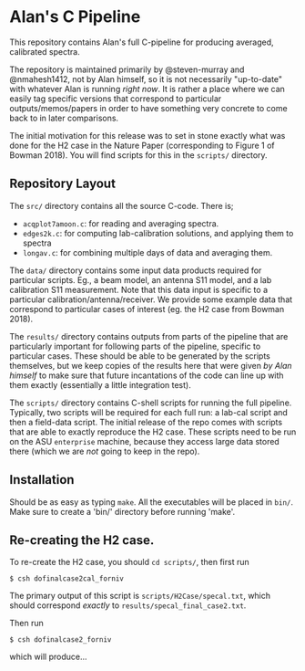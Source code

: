 # Alan's C Pipeline

This repository contains Alan's full C-pipeline for producing
averaged, calibrated spectra.

The repository is maintained primarily by @steven-murray
and @nmahesh1412, not by Alan himself, so it is not necessarily
"up-to-date" with whatever Alan is running *right now*.
It is rather a place where we can easily tag specific versions
that correspond to particular outputs/memos/papers in order
to have something very concrete to come back to in later
comparisons.

The initial motivation for this release was to set in stone
exactly what was done for the H2 case in the Nature Paper
(corresponding to Figure 1 of Bowman 2018). You will find
scripts for this in the `scripts/` directory.

## Repository Layout

The `src/` directory contains all the source C-code.
There is;

* `acqplot7amoon.c`: for reading and averaging spectra.
* `edges2k.c`: for computing lab-calibration solutions, and applying them to spectra
* `longav.c`: for combining multiple days of data and averaging them.

The `data/` directory contains some input data products required for
particular scripts. Eg., a beam model, an antenna S11 model, and a
lab calibration S11 measurement. Note that this data input is specific
to a particular calibration/antenna/receiver. We provide some example
data that correspond to particular cases of interest (eg. the H2 case from
Bowman 2018).

The `results/` directory contains outputs from parts of the pipeline that
are particularly important for following parts of the pipeline, specific
to particular cases. These should be able to be generated by the scripts
themselves, but we keep copies of the results here that were given *by
Alan himself* to make sure that future incantations of the code can
line up with them exactly (essentially a little integration test).

The `scripts/` directory contains C-shell scripts for running the full
pipeline. Typically, two scripts will be required for each full run:
a lab-cal script and then a field-data script. The initial release
of the repo comes with scripts that are able to exactly reproduce
the H2 case. These scripts need to be run on the ASU `enterprise` machine,
because they access large data stored there (which we are *not* going to keep
in the repo).

## Installation


Should be as easy as typing `make`. All the executables will be placed
in `bin/`. Make sure to create a 'bin/' directory before running 'make'.

## Re-creating the H2 case.

To re-create the H2 case, you should `cd scripts/`, then first run

    $ csh dofinalcase2cal_forniv

The primary output of this script is `scripts/H2Case/specal.txt`,
which should correspond *exactly* to `results/specal_final_case2.txt`.

Then run

    $ csh dofinalcase2_forniv

which will produce...
